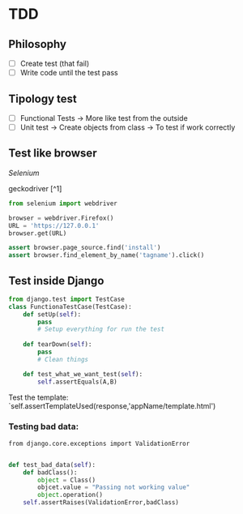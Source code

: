 # TDD

## Philosophy

- [ ] Create test (that fail)
- [ ] Write code until the test pass

## Tipology test

- [ ] Functional Tests
    -> More like test from the outside
- [ ] Unit test
    -> Create objects from class -> To test if work correctly

## Test like browser

*Selenium*

geckodriver [^1]

``` python
from selenium import webdriver

browser = webdriver.Firefox()
URL = 'https://127.0.0.1'
browser.get(URL)

assert browser.page_source.find('install')
assert browser.find_element_by_name('tagname').click()
```

## Test inside Django

``` Python
from django.test import TestCase
class FunctionaTestCase(TestCase):
    def setUp(self):
        pass
        # Setup everything for run the test
    
    def tearDown(self):
        pass
        # Clean things

    def test_what_we_want_test(self):
        self.assertEquals(A,B)
```

Test the template: `self.assertTemplateUsed(response,'appName/template.html')

### Testing bad data:
`from django.core.exceptions import ValidationError`

``` Python

def test_bad_data(self):
    def badClass():
        object = Class()
        objcet.value = "Passing not working value"
        object.operation()
    self.assertRaises(ValidationError,badClass)

```

[1^]: https://github.com/mozilla/geckodriver/releases